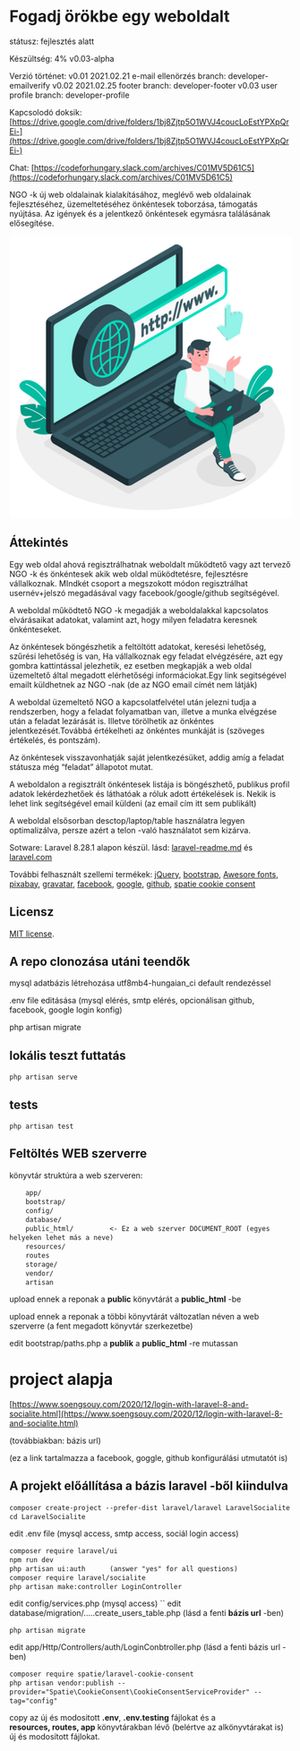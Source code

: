# Fogadj örökbe egy weboldalt 

státusz: fejlesztés alatt

Készültség: 4%  v0.03-alpha

Verzió történet:
v0.01 2021.02.21 e-mail ellenörzés branch: developer-emailverify
v0.02 2021.02.25 footer branch: developer-footer
v0.03            user profile  branch: developer-profile

Kapcsolodó doksik: [https://drive.google.com/drive/folders/1bj8Zjtp5O1WVJ4coucLoEstYPXpQrEi-](https://drive.google.com/drive/folders/1bj8Zjtp5O1WVJ4coucLoEstYPXpQrEi-)

Chat: [https://codeforhungary.slack.com/archives/C01MV5D61C5](https://codeforhungary.slack.com/archives/C01MV5D61C5)

NGO -k új web oldalainak kialakításához, meglévő  web oldalainak fejlesztéséhez, üzemeltetéséhez önkéntesek toborzása, támogatás nyújtása. Az igények és a jelentkező önkéntesek egymásra találásának elősegítése.

![Logo](public/images/logo.png)

## Áttekintés

Egy web oldal ahová regisztrálhatnak weboldalt működtető vagy azt tervező NGO -k és önkéntesek akik web oldal müködtetésre, fejlesztésre vállalkoznak. MIndkét csoport a megszokott módon regisztrálhat usernév+jelszó megadásával vagy facebook/google/github segítségével.

A weboldal működtető NGO -k megadják a weboldalakkal kapcsolatos elvárásaikat  adatokat, valamint azt, hogy milyen feladatra keresnek önkénteseket.

Az önkéntesek böngészhetik a feltöltött adatokat, keresési lehetőség, szűrési lehetőség is van,  Ha vállalkoznak egy feladat elvégzésére, azt egy gombra kattintással jelezhetik, ez esetben megkapják a web oldal üzemeltető által megadott elérhetőségi informáciokat.Egy link segitségével emailt küldhetnek az NGO -nak (de az NGO email címét nem látják)

A weboldal üzemeltető NGO a kapcsolatfelvétel után jelezni tudja a rendszerben, hogy a feladat folyamatban van, illetve a munka elvégzése után a feladat lezárását is. Illetve törölhetik az önkéntes jelentkezését.Továbbá értékelheti az önkéntes munkáját is (szöveges értékelés, és pontszám).

Az önkéntesek visszavonhatják saját jelentkezésüket, addig amíg a feladat státusza még “feladat” állapotot mutat.

A weboldalon a regisztrált önkéntesek listája is böngészhető, publikus profil adatok lekérdezhetőek és láthatóak a róluk adott értékelések is. Nekik is lehet link segítségével email küldeni (az email cím itt sem publikált)

A weboldal elsősorban desctop/laptop/table használatra legyen optimalizálva, persze azért a telon -való használatot sem kizárva.

Sotware: Laravel  8.28.1 alapon készül. lásd: [laravel-readme.md](laravel-readme.md) és [laravel.com](http://laravel.com)

További felhasznált szellemi termékek: [jQuery](http://jquery.com), [bootstrap](https://getbootstrap.com/), [Awesore fonts](https://fontawesome.com/),
[pixabay](https://pixabay.com/),  [gravatar](http://gravatar.com), [facebook](http://facebook.com), [google](http://google.com), [github](http://github.com),
[spatie cookie consent](https://github.com/spatie/laravel-cookie-consent)

## Licensz

[MIT license](https://opensource.org/licenses/MIT).

## A repo clonozása utáni teendők

mysql adatbázis létrehozása utf8mb4-hungaian_ci default rendezéssel

.env file editásása (mysql elérés, smtp elérés, opcionálisan github, facebook, google login konfig)

php artisan migrate

## lokális teszt futtatás
```
php artisan serve
```
## tests
```
php artisan test
```
## Feltöltés WEB szerverre

könyvtár struktúra a web szerveren:
```
    app/                 
    bootstrap/           
    config/
    database/
    public_html/         <- Ez a web szerver DOCUMENT_ROOT (egyes helyeken lehet más a neve)
    resources/
    routes
    storage/
    vendor/
    artisan              
```
upload ennek a reponak a  **public** könyvtárát a **public_html** -be

upload ennek a reponak a többi könyvtárát változatlan néven a web szerverre (a fent megadott könyvtár szerkezetbe)

edit bootstrap/paths.php     a **publik** a **public_html**  -re mutassan

# project alapja 
[https://www.soengsouy.com/2020/12/login-with-laravel-8-and-socialite.html](https://www.soengsouy.com/2020/12/login-with-laravel-8-and-socialite.html)

(továbbiakban: bázis url)

(ez a link tartalmazza  a  facebook, goggle, github konfigurálási utmutatót is)

## A projekt előállítása a bázis laravel -ből kiindulva
```
composer create-project --prefer-dist laravel/laravel LaravelSocialite 
cd LaravelSocialite
```
edit .env file (mysql access, smtp access, sociál login access)
```
composer require laravel/ui
npm run dev
php artisan ui:auth      (answer "yes" for all questions)
composer require laravel/socialite
php artisan make:controller LoginController
```
edit config/services.php  (mysql access)
``
edit database/migration/.....create_users_table.php (lásd a fenti **bázis url** -ben)
```
php artisan migrate
```

edit app/Http/Controllers/auth/LoginConbtroller.php (lásd a fenti bázis url -ben)

```
composer require spatie/laravel-cookie-consent
php artisan vendor:publish --provider="Spatie\CookieConsent\CookieConsentServiceProvider" --tag="config"
```
copy az új és modositott **.env**, **.env.testing** fájlokat és a   
**resources, routes, app** könyvtárakban lévő (belértve az alkönyvtárakat is) 
 új és modosított fájlokat.


